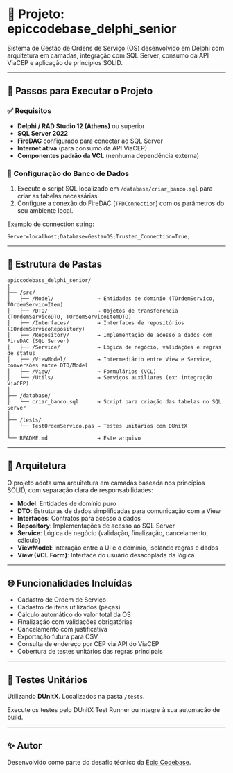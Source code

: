 
# 📘 Projeto: epiccodebase_delphi_senior

Sistema de Gestão de Ordens de Serviço (OS) desenvolvido em Delphi com arquitetura em camadas, integração com SQL Server, consumo da API ViaCEP e aplicação de princípios SOLID.

---

## 🚀 Passos para Executar o Projeto

### ✅ Requisitos
- **Delphi / RAD Studio 12 (Athens)** ou superior
- **SQL Server 2022**
- **FireDAC** configurado para conectar ao SQL Server
- **Internet ativa** (para consumo da API ViaCEP)
- **Componentes padrão da VCL** (nenhuma dependência externa)

### 🔧 Configuração do Banco de Dados

1. Execute o script SQL localizado em `/database/criar_banco.sql` para criar as tabelas necessárias.
2. Configure a conexão do FireDAC (`TFDConnection`) com os parâmetros do seu ambiente local.

Exemplo de connection string:
```
Server=localhost;Database=GestaoOS;Trusted_Connection=True;
```

---

## 📁 Estrutura de Pastas

```
epiccodebase_delphi_senior/
│
├── /src/
│   ├── /Model/              → Entidades de domínio (TOrdemServico, TOrdemServicoItem)
│   ├── /DTO/                → Objetos de transferência (TOrdemServicoDTO, TOrdemServicoItemDTO)
│   ├── /Interfaces/         → Interfaces de repositórios (IOrdemServicoRepository)
│   ├── /Repository/         → Implementação de acesso a dados com FireDAC (SQL Server)
│   ├── /Service/            → Lógica de negócio, validações e regras de status
│   ├── /ViewModel/          → Intermediário entre View e Service, conversões entre DTO/Model
│   ├── /View/               → Formulários (VCL)
│   └── /Utils/              → Serviços auxiliares (ex: integração ViaCEP)
│
├── /database/
│   └── criar_banco.sql      → Script para criação das tabelas no SQL Server
│
├── /tests/
│   └── TestOrdemServico.pas → Testes unitários com DUnitX
│
└── README.md                → Este arquivo
```

---

## 📐 Arquitetura

O projeto adota uma arquitetura em camadas baseada nos princípios SOLID, com separação clara de responsabilidades:

- **Model**: Entidades de domínio puro
- **DTO**: Estruturas de dados simplificadas para comunicação com a View
- **Interfaces**: Contratos para acesso a dados
- **Repository**: Implementações de acesso ao SQL Server
- **Service**: Lógica de negócio (validação, finalização, cancelamento, cálculo)
- **ViewModel**: Interação entre a UI e o domínio, isolando regras e dados
- **View (VCL Form)**: Interface do usuário desacoplada da lógica

---

## 🌐 Funcionalidades Incluídas

- Cadastro de Ordem de Serviço
- Cadastro de itens utilizados (peças)
- Cálculo automático do valor total da OS
- Finalização com validações obrigatórias
- Cancelamento com justificativa
- Exportação futura para CSV
- Consulta de endereço por CEP via API do ViaCEP
- Cobertura de testes unitários das regras principais

---

## 🧪 Testes Unitários

Utilizando **DUnitX**. Localizados na pasta `/tests`.

Execute os testes pelo DUnitX Test Runner ou integre à sua automação de build.

---

## ✨ Autor

Desenvolvido como parte do desafio técnico da [Epic Codebase](https://epiccodebase.com).
